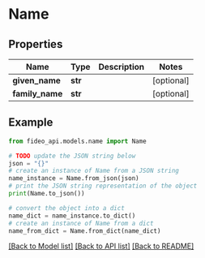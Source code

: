 # Name


## Properties

Name | Type | Description | Notes
------------ | ------------- | ------------- | -------------
**given_name** | **str** |  | [optional] 
**family_name** | **str** |  | [optional] 

## Example

```python
from fideo_api.models.name import Name

# TODO update the JSON string below
json = "{}"
# create an instance of Name from a JSON string
name_instance = Name.from_json(json)
# print the JSON string representation of the object
print(Name.to_json())

# convert the object into a dict
name_dict = name_instance.to_dict()
# create an instance of Name from a dict
name_from_dict = Name.from_dict(name_dict)
```
[[Back to Model list]](../README.md#documentation-for-models) [[Back to API list]](../README.md#documentation-for-api-endpoints) [[Back to README]](../README.md)


